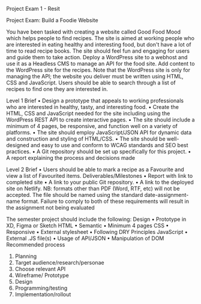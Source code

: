 Project Exam 1 - Resit  


Project Exam: Build a Foodie Website

You have been tasked with creating a website called Good Food Mood which helps people to find recipes. The site is aimed at working people who are interested in eating healthy and interesting food, but don't have a lot of time to read recipe books. The site should feel fun and engaging for users and guide them to take action.
Deploy a WordPress site to a webhost and use it as a Headless CMS to manage an API for the food site. Add content to the WordPress site for the recipes. Note that the WordPress site is only for managing the API; the website you deliver must be written using HTML, CSS and JavaScript.
Users should be able to search through a list of recipes to find one they are interested in.


Level 1 Brief
•	Design a prototype that appeals to working professionals who are interested in healthy, tasty, and interesting food.
•	Create the HTML, CSS and JavaScript needed for the site including using the WordPress REST API to create interactive pages. 
•	The site should include a minimum of 4 pages, be responsive, and function well on a variety of platforms.
•	The site should employ JavaScript/JSON API for dynamic data and construction and styling of HTML/CSS.
•	The site should be well-designed and easy to use and conform to WCAG standards and SEO best practices.
•	A Git repository should be set up specifically for this project.
•	A report explaining the process and decisions made


Level 2 Brief
•	Users should be able to mark a recipe as a Favourite and view a list of Favourited items.
Deliverables/Milestones
•	Report with link to completed site
•	A link to your public Git repository.
•	A link to the deployed site on Netlify.
NB: formats other than PDF (Word, RTF, etc) will not be accepted. The file should be named using the standard date-assignment-name format. Failure to comply to both of these requirements will result in the assignment not being evaluated


The semester project should include the following:
Design
•	Prototype in XD, Figma or Sketch
HTML
•	Semantic
•	Minimum 4 pages
CSS
•	Responsive
•	External stylesheet
•	Following DRY Principles
JavaScript
•	External .JS file(s)
•	Usage of API/JSON
•	Manipulation of DOM
Recommended process
1. Planning 
2. Target audience/research/personae
3. Choose relevant API
4. Wireframe/ Prototype
5. Design
6. Programming/testing
7. Implementation/rollout


